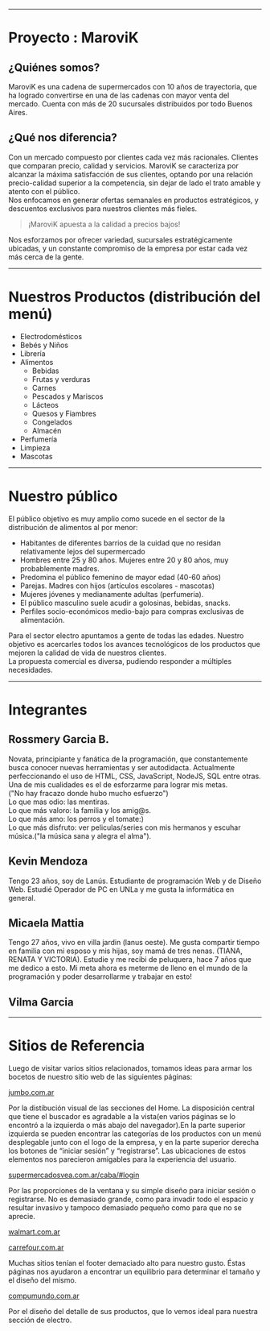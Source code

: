 ___
# Proyecto : MaroviK

## ¿Quiénes somos?

MaroviK es una cadena de supermercados con 10 años de trayectoria, que ha logrado convertirse en una de las cadenas con mayor venta del mercado. Cuenta con más de 20 sucursales distribuidos por todo Buenos Aires.

## ¿Qué nos diferencia?

Con un mercado compuesto por clientes cada vez más racionales. Clientes que comparan precio, calidad y servicios. MaroviK se caracteriza por alcanzar la máxima satisfacción de sus clientes, optando por una relación precio-calidad superior a la competencia, sin dejar de lado el trato amable y atento con el público.  
Nos enfocamos en generar ofertas semanales en productos estratégicos, y descuentos exclusivos para nuestros clientes más fieles.

>¡MaroviK apuesta a la calidad a precios bajos!

Nos esforzamos por ofrecer variedad, sucursales estratégicamente ubicadas, y un constante compromiso de la empresa por estar cada vez más cerca de la gente.

___
# Nuestros Productos (distribución del menú)

* Electrodomésticos
* Bebés y Niños
* Librería 
* Alimentos 
    * Bebidas
    * Frutas y verduras
    * Carnes 
    * Pescados y Mariscos
    * Lácteos 
    * Quesos y Fiambres
    * Congelados
    * Almacén 
* Perfumería
* Limpieza
* Mascotas

___
# Nuestro público

El público objetivo es muy amplio como sucede en el sector de la distribución de alimentos al por menor:

* Habitantes de diferentes barrios de la cuidad que no residan relativamente lejos del supermercado
* Hombres entre 25 y 80 años. Mujeres entre 20 y 80 años, muy probablemente madres. 
* Predomina el público femenino de mayor edad (40-60 años)
* Parejas. Madres con hijos (artículos escolares - mascotas)
* Mujeres jóvenes y medianamente adultas (perfumeria).
* El público masculino suele acudir a golosinas, bebidas, snacks.
* Perfiles socio-económicos medio-bajo para compras exclusivas de alimentación.

Para el sector electro apuntamos a gente de todas las edades. Nuestro objetivo es acercarles todos los avances tecnológicos de los productos que mejoren la calidad de vida de nuestros clientes.  
La propuesta comercial es diversa, pudiendo responder a múltiples necesidades. 

___
# Integrantes 

## Rossmery Garcia B.
Novata, principiante y fanática de la programación, que constantemente busca conocer nuevas herramientas y ser autodidacta. Actualmente perfeccionando el uso de HTML, CSS, JavaScript, NodeJS, SQL entre otras.  
Una de mis cualidades es el de esforzarme para lograr mis metas.  
("No hay fracazo donde hubo mucho esfuerzo")    
Lo que mas odio: las mentiras.  
Lo que más valoro: la familia y los amig@s.  
Lo que más amo: los perros y el tomate:)  
Lo que más disfruto: ver peliculas/series con mis hermanos y escuhar música.("la música sana y alegra el alma").

## Kevin Mendoza
Tengo 23 años, soy de Lanús. 
Estudiante de programación Web y de Diseño Web.
Estudié Operador de PC en UNLa y me gusta la informática en general.

## Micaela Mattia
Tengo 27 años, vivo en villa jardin (lanus oeste).
Me gusta compartir tiempo en familia con mi esposo y mis hijas, soy mamá de tres nenas. (TIANA, RENATA Y VICTORIA).
Estudie y me recibi de peluquera, hace 7 años que me dedico a esto.
Mi meta ahora es meterme de lleno en el mundo de la programación y poder desarrollarme y trabajar en esto!

## Vilma Garcia 


___

# Sitios de Referencia 

Luego de visitar varios sitios relacionados, tomamos ideas para armar los bocetos de nuestro sitio web de las siguientes páginas:

[jumbo.com.ar](http://jumbo.com.ar)

Por la distibución visual de las secciones del Home. La disposición central que tiene el buscador es agradable a la vista(en varios páginas se lo encontró a la izquierda o más abajo del navegador).En la parte superior izquierda se pueden encontrar las categorías de los productos con un menú desplegable junto con el logo de la empresa, y en la parte superior derecha los botones de “iniciar sesión” y “registrarse”. Las ubicaciones de estos elementos nos parecieron amigables para la experiencia del usuario.

[supermercadosvea.com.ar/caba/#login](https://supermercadosvea.com.ar/caba/#login)

Por las proporciones de la ventana y su simple diseño para iniciar sesión o registrarse. No es demasiado grande, como para invadir todo el espacio y resultar invasivo y tampoco demasiado pequeño como para que no se aprecie. 

[walmart.com.ar](htts://walmart.com.ar) 
 
[carrefour.com.ar](https://carrefour.com.ar)

Muchas sitios tenían el footer demaciado alto para nuestro gusto. Éstas páginas nos ayudaron a encontrar un equilibrio para determinar el tamaño y el diseño del mismo. 

[compumundo.com.ar](https://compumundo.com.ar)

Por el diseño del detalle de sus productos, que lo vemos ideal para nuestra sección de electro.
